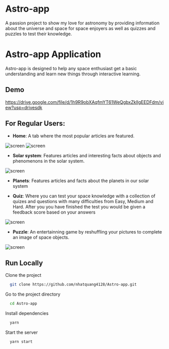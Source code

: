 
# Astro-app

A passion project to show my love for astronomy by providing information about the universe and space for space enjoyers as well as quizzes and puzzles to test their knowledge.


# Astro-app Application

Astro-app is designed to help any space enthusiast get a basic understanding and learn new things through interactive learning.


## Demo

https://drive.google.com/file/d/1h9R9obXAqfmYT61WeQgbxZkllgEEDFdm/view?usp=drivesdk


## **For Regular Users**:

- **Home**: A tab where the most popular articles are featured.

![screen](./src/assets/Screenshot_20241012_170540_Expo%20Go.jpg)
![screen](./src/assets/Screenshot_20241012_170545_Expo%20Go.jpg)

- **Solar system**: Features articles and interesting facts about objects and phenomenons in the solar system.

![screen](./src/assets/Screenshot_20241012_170604_Expo%20Go.jpg)

- **Planets**: Features articles and facts about the planets in our solar system

- **Quiz**: Where you can test your space knowledge with a collection of quizes and questions with many difficulties from Easy, Medium and Hard. After you you have finished the test you would be given a feedback score based on your answers

![screen](./src/assets/Screenshot_20241012_170613_Expo%20Go.jpg)
- **Puzzle**: An entertainning game by reshuffling your pictures to complete an image of space objects.

![screen](./src/assets/Screenshot_20241012_170618_Expo%20Go.jpg)

## Run Locally

Clone the project

```bash
  git clone https://github.com/nhatquang4128/Astro-app.git
```

Go to the project directory

```bash
  cd Astro-app
```

Install dependencies

```bash
  yarn
```

Start the server

```bash
  yarn start
```

